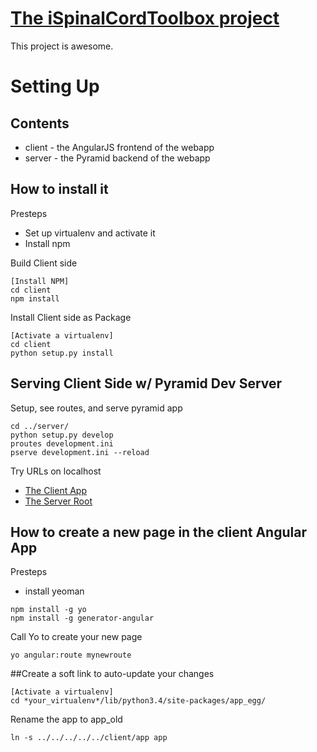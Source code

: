 # [The iSpinalCordToolbox project](https://github.com/neuropoly/spinalcordtoolbox_web) #

This project is awesome.

# Setting Up

## Contents

 - client - the AngularJS frontend of the webapp
 - server - the Pyramid backend of the webapp

## How to install it

Presteps
 - Set up virtualenv and activate it
 - Install npm

Build Client side
```
[Install NPM]
cd client
npm install
```

Install Client side as Package
```
[Activate a virtualenv]
cd client
python setup.py install
```

## Serving Client Side w/ Pyramid Dev Server

Setup, see routes, and serve pyramid app
```
cd ../server/
python setup.py develop
proutes development.ini
pserve development.ini --reload
```

Try URLs on localhost
- [The Client App](http://localhost:6543/)
- [The Server Root](http://localhost:6543/home)

## How to create a new page in the client Angular App
Presteps
 - install yeoman
 ```
 npm install -g yo
 npm install -g generator-angular
 ```

Call Yo to create your new page
```
yo angular:route mynewroute
```

##Create a soft link to auto-update your changes
```
[Activate a virtualenv]
cd *your_virtualenv*/lib/python3.4/site-packages/app_egg/
```
Rename the app to app_old
```
ln -s ../../../../../client/app app
```













